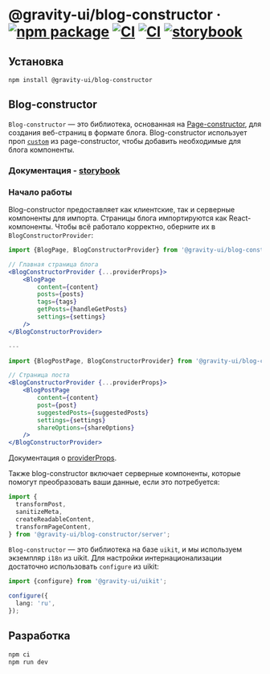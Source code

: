 # @gravity-ui/blog-constructor &middot; [![npm package](https://img.shields.io/npm/v/@gravity-ui/blog-constructor)](https://www.npmjs.com/package/@gravity-ui/blog-constructor) [![CI](https://img.shields.io/github/actions/workflow/status/gravity-ui/blog-constructor/ci.yml?branch=main&label=CI)](https://github.com/gravity-ui/blog-constructor/actions/workflows/ci.yml?query=branch:main) [![CI](https://img.shields.io/github/actions/workflow/status/gravity-ui/blog-constructor/release.yml?branch=main&label=Release)](https://github.com/gravity-ui/blog-constructor/actions/workflows/release.yml?query=branch:main) [![storybook](https://img.shields.io/badge/Storybook-deployed-ff4685)](https://preview.gravity-ui.com/blog-constructor/)

## Установка

```shell
npm install @gravity-ui/blog-constructor
```

## Blog-constructor

`Blog-constructor` — это библиотека, основанная на [Page-constructor](https://github.com/gravity-ui/page-constructor), для создания веб-страниц в формате блога. Blog-constructor использует проп [`custom`](https://github.com/gravity-ui/page-constructor#custom-blocks) из page-constructor, чтобы добавить необходимые для блога компоненты.

### Документация - [storybook](https://preview.gravity-ui.com/blog-constructor/)

### Начало работы

Blog-constructor предоставляет как клиентские, так и серверные компоненты для импорта. Страницы блога импортируются как React-компоненты. Чтобы всё работало корректно, оберните их в `BlogConstructorProvider`:

```jsx
import {BlogPage, BlogConstructorProvider} from '@gravity-ui/blog-constructor';

// Главная страница блога
<BlogConstructorProvider {...providerProps}>
    <BlogPage
        content={content}
        posts={posts}
        tags={tags}
        getPosts={handleGetPosts}
        settings={settings}
    />
</BlogConstructorProvider>

---

import {BlogPostPage, BlogConstructorProvider} from '@gravity-ui/blog-constructor';

// Страница поста
<BlogConstructorProvider {...providerProps}>
    <BlogPostPage
        content={content}
        post={post}
        suggestedPosts={suggestedPosts}
        settings={settings}
        shareOptions={shareOptions}
    />
</BlogConstructorProvider>

```

Документация о [providerProps](./src/constructor/README.md).

Также blog-constructor включает серверные компоненты, которые помогут преобразовать ваши данные, если это потребуется:

```jsx
import {
  transformPost,
  sanitizeMeta,
  createReadableContent,
  transformPageContent,
} from '@gravity-ui/blog-constructor/server';
```

`Blog-constructor` — это библиотека на базе `uikit`, и мы используем экземпляр `i18n` из uikit. Для настройки интернационализации достаточно использовать `configure` из uikit:

```typescript
import {configure} from '@gravity-ui/uikit';

configure({
  lang: 'ru',
});
```

## Разработка

```bash
npm ci
npm run dev
```